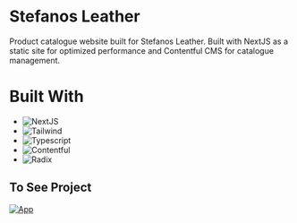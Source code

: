 # Stefanos Leather 

Product catalogue website built for Stefanos Leather. Built with NextJS as a static site for optimized performance and Contentful CMS for catalogue management.



# Built With

- ![NextJS](https://img.shields.io/badge/-NextJS-0A1A2F?style=flat&logo=next.JS)
- ![Tailwind](https://img.shields.io/badge/-Tailwind-0A1A2F?style=flat&logo=tailwindCSS)
- ![Typescript](https://img.shields.io/badge/-Typescript-0A1A2F?style=flat&logo=typeScript)
- ![Contentful](https://img.shields.io/badge/-Contentful-0A1A2F?style=flat&logo=contentful)
- ![Radix](https://img.shields.io/badge/-Radix-0A1A2F?style=flat&logo=radixui)


## To See Project

[![App](https://img.shields.io/badge/App-informational?style=for-the-badge&logo=netlify&logoColor=fff&color=23272d)](https://franguerrero.dev/)
